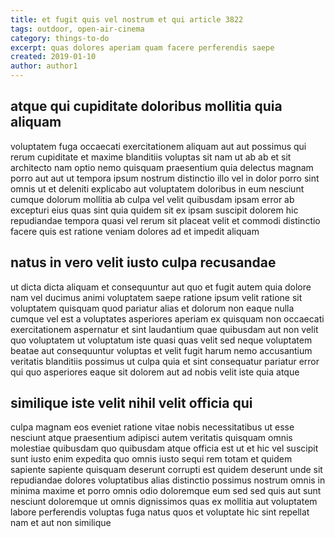 ```yaml
---
title: et fugit quis vel nostrum et qui article 3822
tags: outdoor, open-air-cinema
category: things-to-do
excerpt: quas dolores aperiam quam facere perferendis saepe
created: 2019-01-10
author: author1
---
```


## atque qui cupiditate doloribus mollitia quia aliquam

voluptatem fuga occaecati exercitationem aliquam aut aut possimus qui rerum cupiditate et maxime blanditiis voluptas sit nam ut ab ab et sit architecto nam optio nemo quisquam praesentium quia delectus magnam porro aut aut ut tempora ipsum nostrum distinctio illo vel in dolor porro sint omnis ut et deleniti explicabo aut voluptatem doloribus in eum nesciunt cumque dolorum mollitia ab culpa vel velit quibusdam ipsam error ab excepturi eius quas sint quia quidem sit ex ipsam suscipit dolorem hic repudiandae tempora quasi vel rerum sit placeat velit et commodi distinctio facere quis est ratione veniam dolores ad et impedit aliquam

## natus in vero velit iusto culpa recusandae

ut dicta dicta aliquam et consequuntur aut quo et fugit autem quia dolore nam vel ducimus animi voluptatem saepe ratione ipsum velit ratione sit voluptatem quisquam quod pariatur alias et dolorum non eaque nulla cumque vel est a voluptates asperiores aperiam ex quisquam non occaecati exercitationem aspernatur et sint laudantium quae quibusdam aut non velit quo voluptatem ut voluptatum iste quasi quas velit sed neque voluptatem beatae aut consequuntur voluptas et velit fugit harum nemo accusantium veritatis blanditiis possimus ut culpa quia et sint consequatur pariatur error qui quo asperiores eaque sit dolorem aut ad nobis velit iste quia atque

## similique iste velit nihil velit officia qui

culpa magnam eos eveniet ratione vitae nobis necessitatibus ut esse nesciunt atque praesentium adipisci autem veritatis quisquam omnis molestiae quibusdam quo quibusdam atque officia est ut et hic vel suscipit sunt iusto enim expedita quo omnis iusto sequi rem totam et quidem sapiente sapiente quisquam deserunt corrupti est quidem deserunt unde sit repudiandae dolores voluptatibus alias distinctio possimus nostrum omnis in minima maxime et porro omnis odio doloremque eum sed sed quis aut sunt nesciunt doloremque ut omnis dignissimos quas ex mollitia aut voluptatem labore perferendis voluptas fuga natus quos et voluptate hic sint repellat nam et aut non similique
